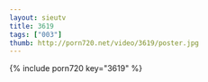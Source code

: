```yaml
--- 
layout: sieutv
title: 3619
tags: ["003"]
thumb: http://porn720.net/video/3619/poster.jpg
---
```

{% include porn720 key="3619" %} 
